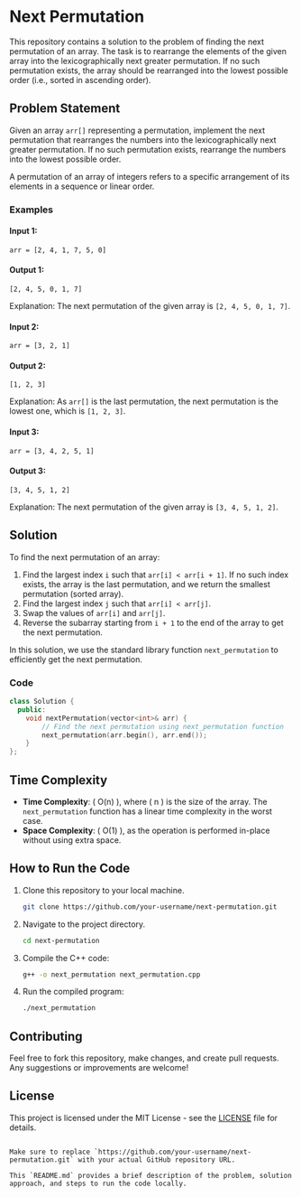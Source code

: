 # Next Permutation

This repository contains a solution to the problem of finding the next permutation of an array. The task is to rearrange the elements of the given array into the lexicographically next greater permutation. If no such permutation exists, the array should be rearranged into the lowest possible order (i.e., sorted in ascending order).

## Problem Statement

Given an array `arr[]` representing a permutation, implement the next permutation that rearranges the numbers into the lexicographically next greater permutation. If no such permutation exists, rearrange the numbers into the lowest possible order.

A permutation of an array of integers refers to a specific arrangement of its elements in a sequence or linear order.

### Examples

#### Input 1:
```
arr = [2, 4, 1, 7, 5, 0]
```

#### Output 1:
```
[2, 4, 5, 0, 1, 7]
```
Explanation: The next permutation of the given array is `[2, 4, 5, 0, 1, 7]`.

#### Input 2:
```
arr = [3, 2, 1]
```

#### Output 2:
```
[1, 2, 3]
```
Explanation: As `arr[]` is the last permutation, the next permutation is the lowest one, which is `[1, 2, 3]`.

#### Input 3:
```
arr = [3, 4, 2, 5, 1]
```

#### Output 3:
```
[3, 4, 5, 1, 2]
```
Explanation: The next permutation of the given array is `[3, 4, 5, 1, 2]`.

## Solution

To find the next permutation of an array:
1. Find the largest index `i` such that `arr[i] < arr[i + 1]`. If no such index exists, the array is the last permutation, and we return the smallest permutation (sorted array).
2. Find the largest index `j` such that `arr[i] < arr[j]`.
3. Swap the values of `arr[i]` and `arr[j]`.
4. Reverse the subarray starting from `i + 1` to the end of the array to get the next permutation.

In this solution, we use the standard library function `next_permutation` to efficiently get the next permutation.

### Code

```cpp
class Solution {
  public:
    void nextPermutation(vector<int>& arr) {
        // Find the next permutation using next_permutation function
        next_permutation(arr.begin(), arr.end());
    }
};
```

## Time Complexity

- **Time Complexity**: \( O(n) \), where \( n \) is the size of the array. The `next_permutation` function has a linear time complexity in the worst case.
- **Space Complexity**: \( O(1) \), as the operation is performed in-place without using extra space.

## How to Run the Code

1. Clone this repository to your local machine.
   ```bash
   git clone https://github.com/your-username/next-permutation.git
   ```

2. Navigate to the project directory.
   ```bash
   cd next-permutation
   ```

3. Compile the C++ code:
   ```bash
   g++ -o next_permutation next_permutation.cpp
   ```

4. Run the compiled program:
   ```bash
   ./next_permutation
   ```

## Contributing

Feel free to fork this repository, make changes, and create pull requests. Any suggestions or improvements are welcome!

## License

This project is licensed under the MIT License - see the [LICENSE](LICENSE) file for details.
```

Make sure to replace `https://github.com/your-username/next-permutation.git` with your actual GitHub repository URL.

This `README.md` provides a brief description of the problem, solution approach, and steps to run the code locally.
